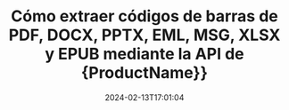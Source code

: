 ---
############################# Static ############################
layout: "auto-gen-parser"
date: 2024-02-13T17:01:04
draft: false
otherformats: 

############################# Head ############################
head_title: "Extraiga códigos de barras de Excel, Word, PDF y otros documentos mediante la API Java"
head_description: "GroupDocs.Parser for Java permite a los desarrolladores de software extraer códigos de barras de PDF, MS Excel, Word, PowerPoint, Outlook, OneNote y más documentos dentro de las aplicaciones Java."

############################# Header ############################
title: "Cómo extraer códigos de barras de PDF, DOCX, PPTX, EML, MSG, XLSX y EPUB mediante la API de {ProductName}}"
description: "GroupDocs.Parser for Java API permite a los desarrolladores de software extraer códigos de barras de PDF, Word (DOC, DOCX), Excel (XLS, XLSX), PowerPoint( PPT, { 330}), Outlook ( EML, MSG) y muchos otros documentos Área de página."
bg_image: "https://cms.admin.containerize.com/templates/aspose/App_Themes/V3/images/bg/header1.png"
bg_overlay: false
button:
    enable: true
    icon: "fas fa-arrow-down"
    label: "Descargue prueba gratis"
    link: "https://downloads.groupdocs.com/parser/java"

############################# SubMenu ############################
submenu:
    enable: true

    left:
        img_alt: "GroupDocs.Parser for Java"
        image: "https://cms.admin.containerize.com/templates/groupdocs/images/product-logos/90x90-noborder/groupdocs-parser-java.png"
        product: "GroupDocs.Parser"
        platform: "Java"

    middle:
        button:

            # button loop
            - link: "https://apireference.groupdocs.com/parser/java"
              text: "Referencia de la API"

            # button loop
            - link: "https://github.com/groupdocs-parser"
              text: "Ejemplos de código"

            # button loop
            - link: "https://products.groupdocs.app/parser/family"
              text: "demostraciones en vivo"

            # button loop
            - link: "https://purchase.groupdocs.com/pricing/parser/java"
              text: "Precios"

    right:
        link_download: "https://downloads.groupdocs.com/parser"
        link_learn: "https://docs.groupdocs.com/parser/java"
        link_buy: "https://purchase.groupdocs.com"

############################# About ############################
about:
    enable: true
    title: "¿Cómo extraer códigos de barras de CHM archivos Java API?"
    content: |
        La imagen de códigos de barras consiste en una serie de líneas negras paralelas y espacios en blanco de diferentes anchos que se pueden usar para codificar información en un patrón visual. Se introdujo en la década de 1970 y ahora es una parte universal de los negocios comerciales. GroupDocs.Parser for Java es una potente API que permite a los programadores de software crear aplicaciones para analizar diferentes tipos de documentos y extraer texto, imágenes y códigos de barras de ellos. Ha incluido soporte para algunos de los tipos de documentos más comunes, como PDF, correos electrónicos, libros electrónicos, Microsoft Office formatos: Word (DOC, DOCX), PowerPoint (PPT, {330 }), Excel (XLS, XLSX), formatos de correo electrónico (EML, MSG) y muchos más. La API Java ha incluido compatibilidad con varias funciones importantes relacionadas con el análisis de documentos y la extracción de datos, como la extracción de texto sin formato, la extracción de texto estructurado, la extracción de texto con formato de descuento, la extracción de texto de una página o área de página específica, la extracción de código de barras de un documento, la extracción de metadatos o imágenes y muchos más.
        
        

############################# Steps ############################
steps:
    enable: true
    title_left: "Extraer códigos de barras de CHM en Java"
    content_left: |
        [GroupDocs.Parser for Java](/es/parser/java/) facilita a los desarrolladores de Java la extracción de códigos de barras de un archivo CHM mediante la implementación de unos sencillos pasos.
        
        * Crear una instancia del objeto [Parser](https://reference.groupdocs.com/net/parser/groupdocs.parser/parser) para el documento inicial;
        * Compruebe si el archivo admite la extracción de código de barras;
        * Llame al método [getBarcodes](https://reference.groupdocs.com/parser/java/com.groupdocs.parser/parser/#getBarcodes--) y obtenga la colección de [PageBarcodeArea](https://reference.groupdocs.com/parser/java/com.groupdocs.parser.data/pagebarcodearea/) objetos;
        * Iterar a través de la colección y obtener un valor de código de barras.

    title_right: "Más información sobre la extracción de códigos de barras"
    content_right: |
        * <a href="https://docs.groupdocs.com/parser/java/extract-barcodes-from-document/">Cómo extraer códigos de barras del documento</a>
        * <a href="https://docs.groupdocs.com/parser/java/extract-barcodes-from-document-page/">Cómo extraer códigos de barras de la página del documento</a>
        * <a href="https://docs.groupdocs.com/parser/java/extract-barcodes-from-document-page-area/">Cómo extraer códigos de barras del área de la página del documento</a>
    
    code: |
     {{% parser/additional-styles %}}
     {{< parser/code-parser title="Cómo extraer códigos de barras del archivo CHM usando el código de ejemplo Java">}}

        ```java    
        // Extraiga códigos de barras del archivo CHM usando la API GroupDocs.Parser
        // Crear una instancia de la clase Parser
        try (Parser parser = new Parser(Constants.SamplePdfWithBarcodes)) {
            // // Compruebe si el archivo admite la extracción de código de barras
            if (!parser.getFeatures().isBarcodes()) {
                System.out.println("El archivo no admite la extracción de código de barras.");
                return;
            }

            // {steps.code.scan}
            Iterable<PageBarcodeArea> barcodes = parser.getBarcodes();

            // Iterar sobre códigos de barras
            for (PageBarcodeArea barcode : barcodes) {
                // Imprimir el índice de la página
                System.out.println("Page: " + barcode.getPage().getIndex());
                // Imprimir el valor del código de barras
                System.out.println("Value: " + barcode.getValue());
            }
        }
        ```
     {{< /parser/code-parser >}}

############################# More ############################
more:
    enable: true
    title_left: "Requisitos del sistema"
    content_left: |
        GroupDocs.Parser for Java Las API son compatibles con todas las principales plataformas y sistemas operativos. Antes de ejecutar el código a continuación, asegúrese de tener instalados los siguientes requisitos previos en su sistema.
        
        * Sistemas operativos: Microsoft Windows, Linux, MacOS
        * Entornos de desarrollo: NetBeans, Intellij IDEA, Eclipse, etc.
        * Marcos
        * Descarga la última versión de GroupDocs.Parser for Java desde [Maven](https://repository.groupdocs.com/webapp/#/artifacts/browse/tree/General/repo/com/groupdocs/groupdocs-parser)

    title_right: "Por qué usar GroupDocs.Parser for Java"
    content_right: |
        * Compatibilidad con la extracción de texto sin formato de cualquier documento compatible    
        * Análisis de documentos a través de plantillas definidas por el usuario    
        * Totalmente compatible con la extracción de texto estructurado    
        * Búsqueda de texto por palabra clave y expresión regular    
        * Extraiga texto formateado, metadatos, imágenes, contenedores y archivos adjuntos    
        * Extraiga la tabla de contenido para algunos formatos de documentos compatibles    
        * Analizar datos de formulario de PDF documentos    
        * Extraer hipervínculos del documento   

############################# Demos ############################
demos:
    enable: true
    title: "Demostraciones en vivo: extraiga códigos de barras de CHM en línea"
    content: |
       Extraiga los códigos de barras del archivo CHM ahora mismo visitando el sitio web [GroupDocs.Parser Live Demos](https://products.groupdocs.app/parser/barcodes/chm).
       La demostración en vivo tiene los siguientes beneficios.
        
############################# About Formats ############################
about_formats:
    enable: true

############################# More Formats ############################
more_formats:
    enable: true
    title: "Extraiga códigos de barras de otros formatos de documentos"
    content: |
        Java análisis de documentos y API de extracción de códigos de barras para formatos de archivo e imágenes. Extraiga datos para algunos de los formatos de archivo populares como se indica a continuación.

############################# Back to top ###############################
back_to_top:
    enable: true
---